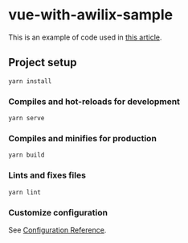 # vue-with-awilix-sample

This is an example of code used in [this article](https://blog.codeminer42.com/creating-a-preview-mode-in-a-vuex-app-with-dependency-injection/).


## Project setup
```
yarn install
```

### Compiles and hot-reloads for development
```
yarn serve
```

### Compiles and minifies for production
```
yarn build
```

### Lints and fixes files
```
yarn lint
```

### Customize configuration
See [Configuration Reference](https://cli.vuejs.org/config/).
